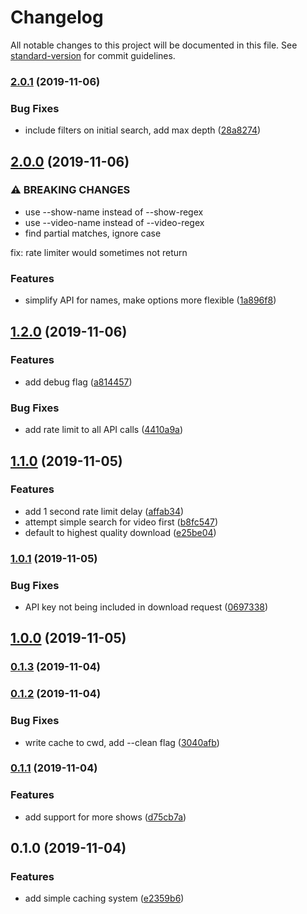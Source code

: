 # Changelog

All notable changes to this project will be documented in this file. See [standard-version](https://github.com/conventional-changelog/standard-version) for commit guidelines.

### [2.0.1](https://github.com/lightpohl/gb-dl/compare/v2.0.0...v2.0.1) (2019-11-06)


### Bug Fixes

* include filters on initial search, add max depth ([28a8274](https://github.com/lightpohl/gb-dl/commit/28a82744fe8ad8adc866abf810bdaaafa7ca2fc0))

## [2.0.0](https://github.com/lightpohl/gb-dl/compare/v1.2.0...v2.0.0) (2019-11-06)


### ⚠ BREAKING CHANGES

* use --show-name instead of --show-regex
* use --video-name instead of --video-regex
* find partial matches, ignore case

fix: rate limiter would sometimes not return

### Features

* simplify API for names, make options more flexible ([1a896f8](https://github.com/lightpohl/gb-dl/commit/1a896f8f716d6764fc1633f0ba1dbe17b641733a))

## [1.2.0](https://github.com/lightpohl/gb-dl/compare/v1.1.0...v1.2.0) (2019-11-06)


### Features

* add debug flag ([a814457](https://github.com/lightpohl/gb-dl/commit/a814457047ade8ce4eeb9ce38bffb18c4aa33b46))


### Bug Fixes

* add rate limit to all API calls ([4410a9a](https://github.com/lightpohl/gb-dl/commit/4410a9a2c7555d890d5ce2ebb21781ba2f388c62))

## [1.1.0](https://github.com/lightpohl/gb-dl/compare/v1.0.1...v1.1.0) (2019-11-05)


### Features

* add 1 second rate limit delay ([affab34](https://github.com/lightpohl/gb-dl/commit/affab341b988b7a3c68ea52ef6066948a5bd7c93))
* attempt simple search for video first ([b8fc547](https://github.com/lightpohl/gb-dl/commit/b8fc54707628650f05f5cd9b302b0f4f3a3c7c9c))
* default to highest quality download ([e25be04](https://github.com/lightpohl/gb-dl/commit/e25be0401cbb549b24d251253809721272a78db5))

### [1.0.1](https://github.com/lightpohl/gb-dl/compare/v1.0.0...v1.0.1) (2019-11-05)


### Bug Fixes

* API key not being included in download request ([0697338](https://github.com/lightpohl/gb-dl/commit/06973386861039a70562cd04cd954c4841a0429c))

## [1.0.0](https://github.com/lightpohl/gb-dl/compare/v0.1.3...v1.0.0) (2019-11-05)

### [0.1.3](https://github.com/lightpohl/gb-dl/compare/v0.1.2...v0.1.3) (2019-11-04)

### [0.1.2](https://github.com/lightpohl/gb-dl/compare/v0.1.1...v0.1.2) (2019-11-04)


### Bug Fixes

* write cache to cwd, add --clean flag ([3040afb](https://github.com/lightpohl/gb-dl/commit/3040afb45f60e0352f06c200e20063540d189b4e))

### [0.1.1](https://github.com/lightpohl/gb-dl/compare/v0.1.0...v0.1.1) (2019-11-04)


### Features

* add support for more shows ([d75cb7a](https://github.com/lightpohl/gb-dl/commit/d75cb7a65b1d27d42da888feeb4be2fbfe872d22))

## 0.1.0 (2019-11-04)


### Features

* add simple caching system ([e2359b6](https://github.com/lightpohl/gb-dl/commit/e2359b68bdba47efd439c384052ff861349b7cb8))
